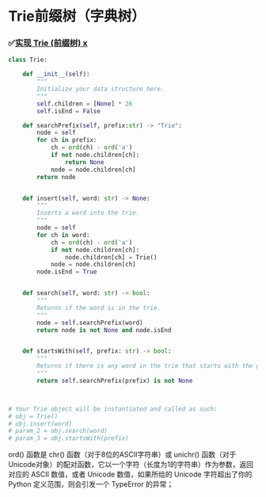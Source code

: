 # Trie前缀树（字典树）



### ✅[实现 Trie (前缀树) x](https://leetcode-cn.com/problems/implement-trie-prefix-tree/)

```python
class Trie:

    def __init__(self):
        """
        Initialize your data structure here.
        """
        self.children = [None] * 26
        self.isEnd = False

    def searchPrefix(self, prefix:str) -> "Trie":
        node = self
        for ch in prefix:
            ch = ord(ch) - ord('a')
            if not node.children[ch]:
                return None
            node = node.children[ch]
        return node


    def insert(self, word: str) -> None:
        """
        Inserts a word into the trie.
        """
        node = self
        for ch in word:
            ch = ord(ch) - ord('a')
            if not node.children[ch]:
                node.children[ch] = Trie()
            node = node.children[ch]
        node.isEnd = True


    def search(self, word: str) -> bool:
        """
        Returns if the word is in the trie.
        """
        node = self.searchPrefix(word)
        return node is not None and node.isEnd


    def startsWith(self, prefix: str) -> bool:
        """
        Returns if there is any word in the trie that starts with the given prefix.
        """
        return self.searchPrefix(prefix) is not None



# Your Trie object will be instantiated and called as such:
# obj = Trie()
# obj.insert(word)
# param_2 = obj.search(word)
# param_3 = obj.startsWith(prefix)
```

ord() 函数是 chr() 函数（对于8位的ASCII字符串）或 unichr() 函数（对于Unicode对象）的配对函数，它以一个字符（长度为1的字符串）作为参数，返回对应的 ASCII 数值，或者 Unicode 数值，如果所给的 Unicode 字符超出了你的 Python 定义范围，则会引发一个 TypeError 的异常；


